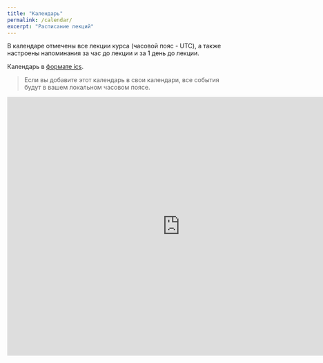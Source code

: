 ```yaml
---
title: "Календарь"
permalink: /calendar/
excerpt: "Расписание лекций"
---
```


В календаре отмечены все лекции курса (часовой пояс - UTC), а также настроены напоминания за час до лекции и за 1 день до лекции.

Календарь в [формате ics](https://calendar.google.com/calendar/ical/fgn99k5cf6mms9hgghled58kk4%40group.calendar.google.com/public/basic.ics).

> Если вы добавите этот календарь в свои календари, все события будут в вашем локальном часовом поясе.


<iframe src="https://calendar.google.com/calendar/embed?src=fgn99k5cf6mms9hgghled58kk4%40group.calendar.google.com&ctz=UTC" style="border: 0" width="800" height="600" frameborder="0" scrolling="no"></iframe>
